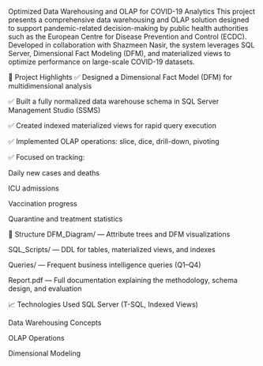 Optimized Data Warehousing and OLAP for COVID-19 Analytics
This project presents a comprehensive data warehousing and OLAP solution designed to support pandemic-related decision-making by public health authorities such as the European Centre for Disease Prevention and Control (ECDC). Developed in collaboration with Shazmeen Nasir, the system leverages SQL Server, Dimensional Fact Modeling (DFM), and materialized views to optimize performance on large-scale COVID-19 datasets.

📌 Project Highlights
✅ Designed a Dimensional Fact Model (DFM) for multidimensional analysis

✅ Built a fully normalized data warehouse schema in SQL Server Management Studio (SSMS)

✅ Created indexed materialized views for rapid query execution

✅ Implemented OLAP operations: slice, dice, drill-down, pivoting

✅ Focused on tracking:

Daily new cases and deaths

ICU admissions

Vaccination progress

Quarantine and treatment statistics

📂 Structure
DFM_Diagram/ — Attribute trees and DFM visualizations

SQL_Scripts/ — DDL for tables, materialized views, and indexes

Queries/ — Frequent business intelligence queries (Q1–Q4)

Report.pdf — Full documentation explaining the methodology, schema design, and evaluation

📈 Technologies Used
SQL Server (T-SQL, Indexed Views)

Data Warehousing Concepts

OLAP Operations

Dimensional Modeling

